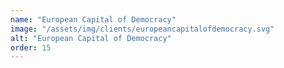```yaml
---
name: "European Capital of Democracy"
image: "/assets/img/clients/europeancapitalofdemocracy.svg"
alt: "European Capital of Democracy"
order: 15
---
```

